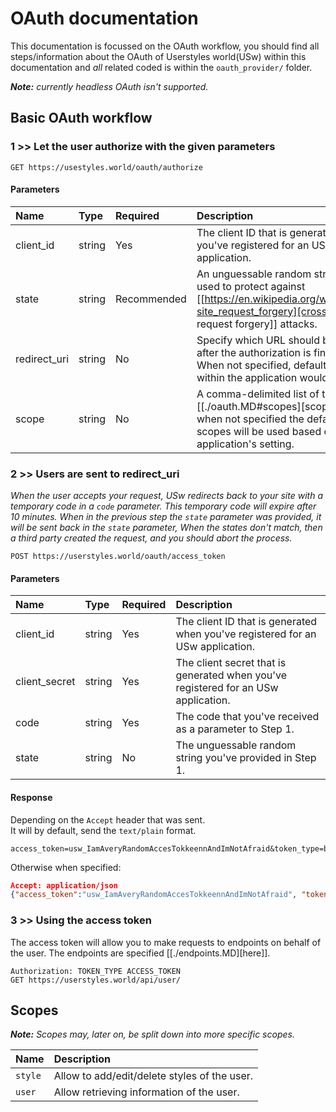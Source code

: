 # OAuth documentation

This documentation is focussed on the OAuth workflow, you should find all steps/information about the OAuth of Userstyles world(USw)
within this documentation and _all_ related coded is within the `oauth_provider/` folder.

_**Note:** currently headless OAuth isn't supported._

## Basic OAuth workflow

### 1 >> Let the user authorize with the given parameters  
```
GET https://usestyles.world/oauth/authorize
```

#### Parameters

| Name |  Type | Required | Description |
| :--- | :--- | :--- | :--- |
| client_id | string | Yes | The client ID that is generated when you've registered for an USw application. |
| state | string | Recommended | An unguessable random string. It is used to protect against [[https://en.wikipedia.org/wiki/Cross-site_request_forgery][cross-site request forgery]] attacks. |
| redirect_uri | string | No | Specify which URL should be used after the authorization is finished. When not specified, default value within the application would be used. |
| scope | string | No | A comma-delimited list of the [[./oauth.MD#scopes][scopes]], when not specified the default scopes will be used based on the application's setting. |


### 2 >> Users are sent to redirect_uri  

_When the user accepts your request, USw redirects back to your site with a temporary code in a `code` parameter. This temporary code will expire after 10 minutes. When in the previous step the `state` parameter was provided, it will be sent back in the `state` parameter, When the states don't match, then a third party created the request, and you should abort the process._

```
POST https://userstyles.world/oauth/access_token
```

#### Parameters

| Name |  Type | Required | Description |
| :--- | :--- | :--- | :--- |
| client_id | string | Yes | The client ID that is generated when you've registered for an USw application. |
| client_secret | string | Yes | The client secret that is generated when you've registered for an USw application. |
| code | string | Yes | The code that you've received as a parameter to Step 1.
| state | string | No | The unguessable random string you've provided in Step 1. |


#### Response

Depending on the `Accept` header that was sent.  
It will by default, send the `text/plain` format.

```
access_token=usw_IamAveryRandomAccesTokkeennAndImNotAfraid&token_type=bearer
```

Otherwise when specified:
```json
Accept: application/json
{"access_token":"usw_IamAveryRandomAccesTokkeennAndImNotAfraid", "token_type":"bearer"}
```

### 3 >> Using the access token

The access token will allow you to make requests to endpoints on behalf of the user.
The endpoints are specified [[./endpoints.MD][here]].

```
Authorization: TOKEN_TYPE ACCESS_TOKEN
GET https://userstyles.world/api/user/
```

## Scopes

_**Note:** Scopes may, later on, be split down into more specific scopes._

| Name | Description |
| :--- | :--- |
| `style` | Allow to add/edit/delete styles of the user. |
| `user` | Allow retrieving information of the user. |
